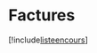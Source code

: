 # Factures

[!include[listeencours](factures.listeencours.autogen.md)]




































































